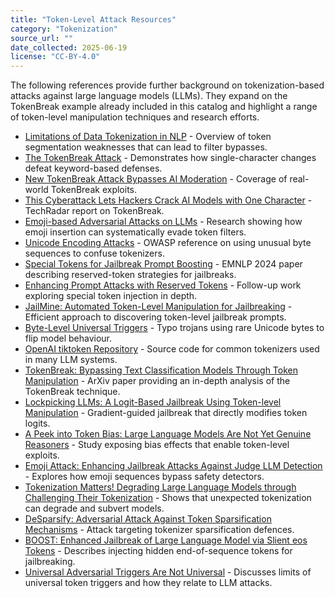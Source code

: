 ```yaml
---
title: "Token-Level Attack Resources"
category: "Tokenization"
source_url: ""
date_collected: 2025-06-19
license: "CC-BY-4.0"
---
```


The following references provide further background on tokenization-based attacks against large language models (LLMs). They expand on the TokenBreak example already included in this catalog and highlight a range of token-level manipulation techniques and research efforts.

- [Limitations of Data Tokenization in NLP](https://www.linkedin.com/pulse/limitations-data-tokenization-pranav-rupani-3vcmf) - Overview of token segmentation weaknesses that can lead to filter bypasses.
- [The TokenBreak Attack](https://hiddenlayer.com/innovation-hub/the-tokenbreak-attack/) - Demonstrates how single-character changes defeat keyword-based defenses.
- [New TokenBreak Attack Bypasses AI Moderation](https://thehackernews.com/2025/06/new-tokenbreak-attack-bypasses-ai.html) - Coverage of real-world TokenBreak exploits.
- [This Cyberattack Lets Hackers Crack AI Models with One Character](https://www.techradar.com/pro/security/this-cyberattack-lets-hackers-crack-ai-models-just-by-changing-a-single-character) - TechRadar report on TokenBreak.
- [Emoji-based Adversarial Attacks on LLMs](https://www.semanticscholar.org/paper/5b539b4e1b9f677301ac815d41677fb4ec040f4b) - Research showing how emoji insertion can systematically evade token filters.
- [Unicode Encoding Attacks](https://owasp.org/www-community/attacks/Unicode_Encoding) - OWASP reference on using unusual byte sequences to confuse tokenizers.
- [Special Tokens for Jailbreak Prompt Boosting](https://aclanthology.org/2024.findings-emnlp.692/) - EMNLP 2024 paper describing reserved-token strategies for jailbreaks.
- [Enhancing Prompt Attacks with Reserved Tokens](https://arxiv.org/abs/2406.19845) - Follow-up work exploring special token injection in depth.
- [JailMine: Automated Token-Level Manipulation for Jailbreaking](https://arxiv.org/abs/2505.02101) - Efficient approach to discovering token-level jailbreak prompts.
- [Byte-Level Universal Triggers](https://www.techradar.com/pro/security/this-cyberattack-lets-hackers-crack-ai-models-just-by-changing-a-single-character) - Typo trojans using rare Unicode bytes to flip model behaviour.
- [OpenAI tiktoken Repository](https://github.com/openai/tiktoken) - Source code for common tokenizers used in many LLM systems.
- [TokenBreak: Bypassing Text Classification Models Through Token Manipulation](https://arxiv.org/abs/2506.07948) - ArXiv paper providing an in-depth analysis of the TokenBreak technique.
- [Lockpicking LLMs: A Logit-Based Jailbreak Using Token-level Manipulation](https://arxiv.org/abs/2405.13068) - Gradient-guided jailbreak that directly modifies token logits.
- [A Peek into Token Bias: Large Language Models Are Not Yet Genuine Reasoners](https://arxiv.org/abs/2406.11050) - Study exposing bias effects that enable token-level exploits.
- [Emoji Attack: Enhancing Jailbreak Attacks Against Judge LLM Detection](https://openreview.net/forum?id=Q0rKYiVEZq) - Explores how emoji sequences bypass safety detectors.
- [Tokenization Matters! Degrading Large Language Models through Challenging Their Tokenization](https://openreview.net/forum?id=grO9s3lESV) - Shows that unexpected tokenization can degrade and subvert models.
- [DeSparsify: Adversarial Attack Against Token Sparsification Mechanisms](https://openreview.net/forum?id=D4yRz3s7UL) - Attack targeting tokenizer sparsification defences.
- [BOOST: Enhanced Jailbreak of Large Language Model via Slient eos Tokens](https://openreview.net/forum?id=JqKh7FLUw1) - Describes injecting hidden end-of-sequence tokens for jailbreaking.
- [Universal Adversarial Triggers Are Not Universal](https://openreview.net/forum?id=sKlMMzp4QI) - Discusses limits of universal token triggers and how they relate to LLM attacks.
